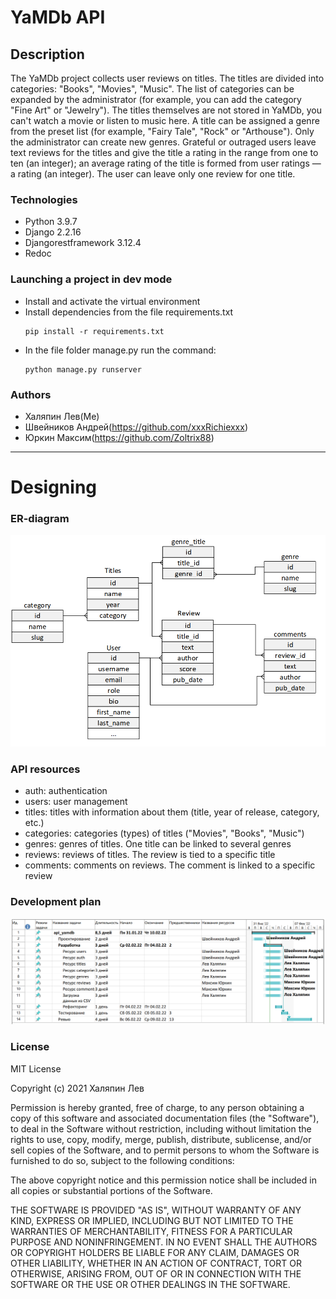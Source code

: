 # YaMDb API
## Description
The YaMDb project collects user reviews on titles. The titles are divided into categories: "Books", "Movies", "Music". The list of categories can be expanded by the administrator (for example, you can add the category "Fine Art" or "Jewelry").
The titles themselves are not stored in YaMDb, you can't watch a movie or listen to music here.
A title can be assigned a genre from the preset list (for example, "Fairy Tale", "Rock" or "Arthouse"). Only the administrator can create new genres.
Grateful or outraged users leave text reviews for the titles and give the title a rating in the range from one to ten (an integer); an average rating of the title is formed from user ratings — a rating (an integer). The user can leave only one review for one title.

### Technologies
- Python 3.9.7
- Django 2.2.16
- Djangorestframework 3.12.4
- Redoc

### Launching a project in dev mode
- Install and activate the virtual environment
- Install dependencies from the file requirements.txt
    ```
    pip install -r requirements.txt
    ``` 
- In the file folder manage.py run the command:
    ```
    python manage.py runserver
    ```

### Authors
- Халяпин Лев(Me)
- Швейников Андрей(https://github.com/xxxRichiexxx)
- Юркин Максим(https://github.com/Zoltrix88)


***

# Designing
### ER-diagram
![ER-diagram](https://github.com/xxxRichiexxx/api_yamdb/blob/master/%D0%94%D0%BE%D0%BA%D1%83%D0%BC%D0%B5%D0%BD%D1%82%D0%B0%D1%86%D0%B8%D1%8F/ER-%D0%B4%D0%B8%D0%B0%D0%B3%D1%80%D0%B0%D0%BC%D0%BC%D0%B0.PNG)

### API resources
- auth: authentication
- users: user management
- titles: titles with information about them (title, year of release, category, etc.)
- categories: categories (types) of titles ("Movies", "Books", "Music")
- genres: genres of titles. One title can be linked to several genres
- reviews: reviews of titles. The review is tied to a specific title
- comments: comments on reviews. The comment is linked to a specific review

### Development plan
![Graph](https://github.com/xxxRichiexxx/api_yamdb/blob/master/%D0%94%D0%BE%D0%BA%D1%83%D0%BC%D0%B5%D0%BD%D1%82%D0%B0%D1%86%D0%B8%D1%8F/%D0%9F%D0%BB%D0%B0%D0%BD.PNG)

### License
MIT License

Copyright (c) 2021 Халяпин Лев

Permission is hereby granted, free of charge, to any person obtaining a copy
of this software and associated documentation files (the "Software"), to deal
in the Software without restriction, including without limitation the rights
to use, copy, modify, merge, publish, distribute, sublicense, and/or sell
copies of the Software, and to permit persons to whom the Software is
furnished to do so, subject to the following conditions:

The above copyright notice and this permission notice shall be included in all
copies or substantial portions of the Software.

THE SOFTWARE IS PROVIDED "AS IS", WITHOUT WARRANTY OF ANY KIND, EXPRESS OR
IMPLIED, INCLUDING BUT NOT LIMITED TO THE WARRANTIES OF MERCHANTABILITY,
FITNESS FOR A PARTICULAR PURPOSE AND NONINFRINGEMENT. IN NO EVENT SHALL THE
AUTHORS OR COPYRIGHT HOLDERS BE LIABLE FOR ANY CLAIM, DAMAGES OR OTHER
LIABILITY, WHETHER IN AN ACTION OF CONTRACT, TORT OR OTHERWISE, ARISING FROM,
OUT OF OR IN CONNECTION WITH THE SOFTWARE OR THE USE OR OTHER DEALINGS IN THE
SOFTWARE.
